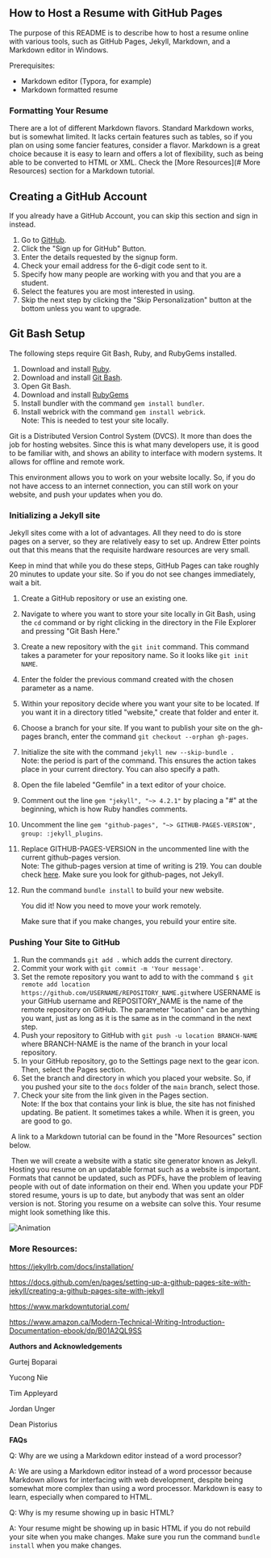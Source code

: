 ## How to Host a Resume with GitHub Pages

The purpose of this README is to describe how to host a resume online with various tools, such as GitHub Pages, Jekyll, Markdown, and a Markdown editor in Windows.

Prerequisites:

* Markdown editor (Typora, for example)
* Markdown formatted resume

### Formatting Your Resume

There are a lot of different Markdown flavors. Standard Markdown works, but is somewhat limited. It lacks certain features such as tables, so if you plan on using some fancier features, consider a flavor. Markdown is a great choice because it is easy to learn and offers a lot of flexibility, such as being able to be converted to HTML or XML. Check the [More Resources](# More Resources) section for a Markdown tutorial.

## Creating a GitHub Account

If you already have a GitHub Account, you can skip this section and sign in instead.

1. Go to [GitHub](https://github.com/).
2. Click the "Sign up for GitHub" Button.
3. Enter the details requested by the signup form.
4. Check your email address for the 6-digit code sent to it.
5. Specify how many people are working with you and that you are a student.
6. Select the features you are most interested in using.
7. Skip the next step by clicking the "Skip Personalization" button at the bottom unless you want to upgrade.

## Git Bash Setup

The following steps require Git Bash, Ruby, and RubyGems installed.

1. Download and install [Ruby](https://www.ruby-lang.org/en/downloads/).
2. Download and install [Git Bash](https://git-scm.com/downloads).
3. Open Git Bash.
4. Download and install [RubyGems](https://rubygems.org/pages/download#formats)
5. Install bundler with the command `gem install bundler`.
6. Install webrick with the command `gem install webrick`.<br>Note: This is needed to test your site locally.

Git is a Distributed Version Control System (DVCS). It more than does the job for hosting websites. Since this is what many developers use, it is good to be familiar with, and shows an ability to interface with modern systems. It allows for offline and remote work.

This environment allows you to work on your website locally. So, if you do not have access to an internet connection, you can still work on your website, and push your updates when you do.

### Initializing a Jekyll site

Jekyll sites come with a lot of advantages. All they need to do is store pages on a server, so they are relatively easy to set up. Andrew Etter points out that this means that the requisite hardware resources are very small.

Keep in mind that while you do these steps, GitHub Pages can take roughly 20 minutes to update your site. So if you do not see changes immediately, wait a bit.

1. Create a GitHub repository or use an existing one.

2. Navigate to where you want to store your site locally in Git Bash, using the `cd` command or by right clicking in the directory in the File Explorer and pressing "Git Bash Here."

3. Create a new repository with the `git init` command. This command takes a parameter for your repository name. So it looks like `git init NAME`. 

4. Enter the folder the previous command created with the chosen parameter as a name. 

5. Within your repository decide where you want your site to be located. If you want it in a directory titled "website," create that folder and enter it.

6. Choose a branch for your site. If you want to publish your site on the gh-pages branch, enter the command `git checkout --orphan gh-pages`.

7. Initialize the site with the command `jekyll new --skip-bundle .`<br>Note: the period is part of the command. This ensures the action takes place in your current directory. You can also specify a path.

8. Open the file labeled "Gemfile" in a text editor of your choice.

9. Comment out the line `gem "jekyll", "~> 4.2.1"` by placing a "#" at the beginning, which is how Ruby handles comments.

10. Uncomment the line `gem "github-pages", "~> GITHUB-PAGES-VERSION", group: :jekyll_plugins`.

11. Replace GITHUB-PAGES-VERSION in the uncommented line with the current github-pages version.<br>Note: The github-pages version at time of writing is 219. You can double check [here](https://pages.github.com/versions/). Make sure you look for github-pages, not Jekyll.

12. Run the command `bundle install` to build your new website.

    You did it! Now you need to move your work remotely.

    Make sure that if you make changes, you rebuild your entire site.

### Pushing Your Site to GitHub

1. Run the commands `git add .` which adds the current directory. 
2. Commit your work with `git commit -m 'Your message'`.
3. Set the remote repository you want to add to with the command `$ git remote add location https://github.com/USERNAME/REPOSITORY_NAME.git`where USERNAME is your GitHub username and REPOSITORY_NAME is the name of the remote repository on GitHub. The parameter "location" can be anything you want, just as long as it is the same as in the command in the next step.
4. Push your repository to GitHub with `git push -u location BRANCH-NAME` where BRANCH-NAME is the name of the branch in your local repository.
5. In your GitHub repository, go to the Settings page next to the gear icon. Then, select the Pages section.
6. Set the branch and directory in which you placed your website. So, if you pushed your site to the `docs` folder of the `main` branch, select those.
7. Check your site from the link given in the Pages section.<br>Note: If the box that contains your link is blue, the site has not finished updating.  Be patient. It sometimes takes a while. When it is green, you are good to go.

​	A link to a Markdown tutorial can be found in the "More Resources" section below. 

​	Then we will create a website with a static site generator known as Jekyll. Hosting you resume on an updatable format such as a website is important. Formats that cannot be updated, such as PDFs, have the problem of leaving people with out of date information on their end. When you update your PDF stored resume, yours is up to date, but anybody that was sent an older version is not. Storing you resume on a website can solve this. Your resume might look something like this.

![Animation](https://github.com/ungerj38/ungerj38.github.io/main/Animation.gif)

### More Resources:

https://jekyllrb.com/docs/installation/

https://docs.github.com/en/pages/setting-up-a-github-pages-site-with-jekyll/creating-a-github-pages-site-with-jekyll

https://www.markdowntutorial.com/

https://www.amazon.ca/Modern-Technical-Writing-Introduction-Documentation-ebook/dp/B01A2QL9SS

**Authors and Acknowledgements**

Gurtej Boparai 

Yucong Nie 

Tim Appleyard 

Jordan Unger 

Dean Pistorius

**FAQs**

Q: Why are we using a Markdown editor instead of a word processor?

A: We are using a Markdown editor instead of a word processor because Markdown allows for interfacing with web development, despite being somewhat more complex than using a word processor. Markdown is easy to learn, especially when compared to HTML.

Q: Why is my resume showing up in basic HTML?

A: Your resume might be showing up in basic HTML if you do not rebuild your site when you make changes. Make sure you run the command `bundle install` when you make changes.

